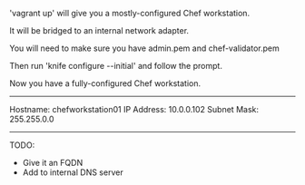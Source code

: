 'vagrant up' will give you a mostly-configured Chef workstation.

It will be bridged to an internal network adapter.

You will need to make sure you have admin.pem and chef-validator.pem

Then run 'knife configure --initial' and follow the prompt.

Now you have a fully-configured Chef workstation.

---

Hostname: chefworkstation01
IP Address: 10.0.0.102
Subnet Mask: 255.255.0.0

---

TODO:
- Give it an FQDN
- Add to internal DNS server
